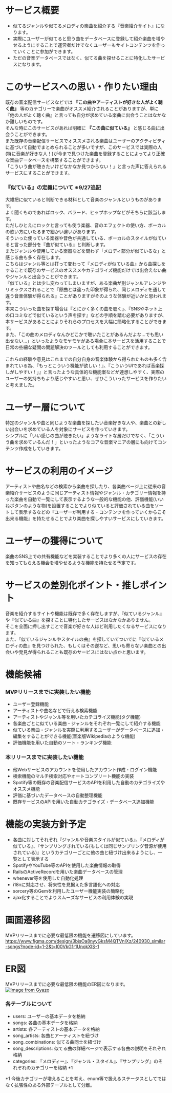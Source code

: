 # サービス概要
- 似てるジャンルや似てるメロディの楽曲を紹介する『音楽紹介サイト』になります。
- 実際にユーザーが似てると思う曲をデータベースに登録して紹介楽曲を増やせるようにすることで運営者だけでなくユーザーもサイトコンテンツを作っていくことに参加ができます。
- ただの音楽データベースではなく、似てる曲を探せることに特化したサービスになります。

# このサービスへの思い・作りたい理由
既存の音楽配信サービスなどでは __『この曲やアーティストが好きな人がよく聴く曲』__ 等のカテゴリーで楽曲がオススメ紹介されることがありますが、単に『他の人がよく聴く曲』と言っても自分が求めている楽曲に出会うことはなかなか難しいものです。<br>
そんな時にこのサービスがあれば明確に __『この曲に似ている』__ と感じる曲に出会うことができます。<br>
また既存の音楽配信サービスでオススメされる楽曲はユーザーのアクティビティに基づいて自動でまとめられることが多いですが、このサービスでは実際の人(特に音楽が好きな人！)が今まで見つけた楽曲を登録することによってより正確な楽曲データベースを構築することができます。<br>
「こういう曲が聴きたいけどなかなか見つからない！」と言った声に答えられるサービスにすることができます。

### 『似ている』の定義について ※9/27追記
大雑把に似ていると判断できる材料として音楽のジャンルというものがあります。<br>
よく聞くものであればロック、バラード、ヒップホップなどがそちらに該当します。<br>
ただしひとえにロックと言っても使う楽器、音のエフェクトの使い方、ボーカルの歌い方にいたるまで細かい違いがあります。<br>
そういった使っている楽器や音色が共通している、ボーカルのスタイルが似ていると言った部分を『曲が似ている』と判断します。<br>
またジャンルや使用している楽器などを問わず「メロディ部分が似ているな」と感じる曲も多く存在します。<br>
こちらはジャンル等とは打って変わって『メロディが似ている曲』から曲探しをすることで既存のサービスのオススメやカテゴライズ機能だけでは出会えない曲やジャンルと出会うことができます。<br>
『似ている』とは少し変わってしまいますが、ある楽曲が別ジャンルアレンジやリミックスされることで『原曲とは違った印象が得られ、同じメロディを通して違う音楽体験が得られる』ことがありますがそのような体験が近いかと思われます。<br>
本来こういった曲を探す場合は『とにかく多くの曲を聴く』、『SNSやネット上の口コミなどで似ているという声を探す』などの手順を踏む必要がありますが、本サービスがあることによりそれらのプロセスを大幅に簡略化することができます。<br>
また、「この曲のメロディなんかどこかで聴いたことがあるんだよな…でも思い出せない…」といったようなモヤモヤがある場合に本サービスを活用することで日常の些細な疑問の問題解決のツールとしても利用することができます。<br>
<br>
これらの経験や意見はこれまでの自分自身の音楽体験から得られたものも多く含まれている為、『もっとこういう機能が欲しい！』、『こういうUIであれば音楽探しがしやすい！」』と言ったような具体的な機能案などが連想しやすく、実際のユーザーの気持ちもより感じやすいと思い、ぜひこういったサービスを作りたいと考えました。

# ユーザー層について
特定のジャンルや曲と同じような楽曲を探したい音楽好きな人や、楽曲との新しい出会いを求めている人を対象にサービスを作っていきます。<br>
シンプルに「いい感じの曲が聴きたい」ようなライトな層だけでなく、「こういう曲を求めているんだ！」といったようなコアな音楽マニアの層にも向けてコンテンツ作成をしていきます。

# サービスの利用のイメージ
アーティストや曲名などの検索から楽曲を探したり、各楽曲ページ上に従来の音楽紹介サービスのように同じアーティスト情報やジャンル・カテゴリー情報を持った楽曲を自動で一覧にして表示するような一般的な機能の他、評価機能(いいねボタンのような物)を設置することでより似ていると評価されている曲をソートして表示するなどの『ユーザーが利用する・コンテンツを作っていくからこそ出来る機能』を持たせることでより楽曲を探しやすいサービスにしていきます。

# ユーザーの獲得について
楽曲のSNS上での共有機能などを実装することでより多くの人にサービスの存在を知ってもらえる機会を増やせるような機能を持たせる予定です。

# サービスの差別化ポイント・推しポイント
音楽を紹介するサイトや機能は既存で多く存在しますが、『似ているジャンル』や『似ている曲』を探すことに特化したサービスはなかなかありません。<br>
そこを全面に押し出すことで音楽が好きな人ほど利用したくなるサービスになります。<br>
また、『似ているジャンルやスタイルの曲』を探していてついでに『似ているメロディの曲』を見つけられた、もしくはその逆など、思いも寄らない楽曲との出会いや発見が得られることも既存のサービスにはない点かと思います。

# 機能候補
### MVPリリースまでに実装したい機能
- ユーザー登録機能
- アーティストや曲名などで行える検索機能
- アーティストやジャンル等を用いたカテゴライズ機能(タグ機能)
- 各楽曲ごとに似ている楽曲・ジャンルをそれぞれ一覧にして紹介する機能
- 似ている楽曲・ジャンルを実際に利用するユーザーがデータベースに追加・編集をすることができる機能(音楽版Wikipediaのような機能)
- 評価機能を用いた自動のソート・ランキング機能

### 本リリースまでに実装したい機能
- 他Webサービスのアカウントを使用したアカウント作成・ログイン機能
- 検索機能のマルチ検索対応やオートコンプリート機能の実装
- Spotify等の既存の音楽配信サービスのAPIを利用した自動のカテゴライズやオススメ機能
- 評価に基づいたデータベースの自動整理機能
- 既存サービスのAPIを用いた自動カテゴライズ・データベース追加機能

# 機能の実装方針予定
- 各曲に対してそれぞれ『ジャンルや音楽スタイルが似ている』、『メロディが似ている』、『サンプリングされている(もしくは同じサンプリング音源が使用されている)』というカテゴリーごとに他の曲と紐づけ出来るようにし、一覧として表示する
- SpotifyやYouTube等のAPIを使用した楽曲情報の取得
- RailsのActiveRecordを用いた楽曲データベースの管理
- whenever等を使用した自動化処理
- i18nに対応させ、将来性を見据えた多言語化への対応
- sorcery等のGemを利用したユーザー機能実装の簡略化
- ajax化することでよりスムーズなサービスの利用体験の実現

# 画面遷移図
MVPリリースまでに必要な最低限の機能を遷移図にしています。<br>
https://www.figma.com/design/3bjsOa8nyyGksM4QTVnIXz/240930_similar-songs?node-id=1-2&t=I00VkG1r1UnokXIS-1

# ER図
MVPリリースまでに必要な最低限の機能のER図になります。
[![Image from Gyazo](https://i.gyazo.com/8b89c1a36e518e05bb4f22804e32ba40.png)](https://gyazo.com/8b89c1a36e518e05bb4f22804e32ba40)
### 各テーブルについて
- users: ユーザーの基本データを格納
- songs: 各曲の基本データを格納
- artists: 各アーティストの基本データを格納
- song_artists: 各曲とアーティストを紐づけ
- song_combinations: 似てる曲同士を紐づけ
- song_descriptions: 似てる曲の詳細ページで表示する各曲の説明をそれぞれ格納
- categories: 『メロディー』、『ジャンル・スタイル』、『サンプリング』のそれぞれのカテゴリーを格納 *1

*1 今後カテゴリーが増えることを考え、enum等で扱えるステータスとしてではなく拡張性のある外部テーブルとして分離。